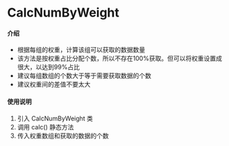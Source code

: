 # CalcNumByWeight

#### 介绍
* 根据每组的权重，计算该组可以获取的数据数量
* 该方法是按权重占比分配个数，所以不存在100%获取。但可以将权重设置成很大，以达到99%占比
* 建议每组数组的个数大于等于需要获取数据的个数
* 建议权重间的差值不要太大


#### 使用说明

1.  引入 CalcNumByWeight 类
2.  调用 calc() 静态方法
3.  传入权重数组和获取的数据的个数

